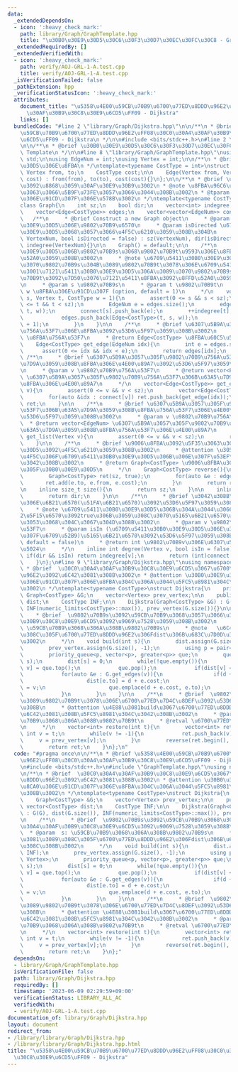 ```yaml
---
data:
  _extendedDependsOn:
  - icon: ':heavy_check_mark:'
    path: library/Graph/GraphTemplate.hpp
    title: "\u30B0\u30E9\u30D5\u30C6\u30F3\u30D7\u30EC\u30FC\u30C8 - Graph Template"
  _extendedRequiredBy: []
  _extendedVerifiedWith:
  - icon: ':heavy_check_mark:'
    path: verify/AOJ-GRL-1-A.test.cpp
    title: verify/AOJ-GRL-1-A.test.cpp
  _isVerificationFailed: false
  _pathExtension: hpp
  _verificationStatusIcon: ':heavy_check_mark:'
  attributes:
    document_title: "\u5358\u4E00\u59CB\u70B9\u6700\u77ED\u8DDD\u96E2\uFF08\u30C0\u30A4\
      \u30AF\u30B9\u30C8\u30E9\u6CD5\uFF09 - Dijkstra"
    links: []
  bundledCode: "#line 2 \"library/Graph/Dijkstra.hpp\"\n\n/**\n * @brief \u5358\u4E00\
    \u59CB\u70B9\u6700\u77ED\u8DDD\u96E2\uFF08\u30C0\u30A4\u30AF\u30B9\u30C8\u30E9\
    \u6CD5\uFF09 - Dijkstra\n */\n\n#include <bits/stdc++.h>\n#line 2 \"library/Graph/GraphTemplate.hpp\"\
    \n\n/**\n * @brief \u30B0\u30E9\u30D5\u30C6\u30F3\u30D7\u30EC\u30FC\u30C8 - Graph\
    \ Template\n */\n\n#line 8 \"library/Graph/GraphTemplate.hpp\"\nusing namespace\
    \ std;\n\nusing EdgeNum = int;\nusing Vertex = int;\n\n/**\n * @brief \u30B0\u30E9\
    \u30D5\u306E\u8FBA\n */\ntemplate<typename CostType = int>\nstruct Edge{\n   \
    \ Vertex from, to;\n    CostType cost;\n\n    Edge(Vertex from, Vertex to, CostType\
    \ cost) : from(from), to(to), cost(cost){}\n};\n\n/**\n * @brief \u30B0\u30E9\u30D5\
    \u3092\u8868\u3059\u30AF\u30E9\u30B9\u3002\n * @note \u8FBA\u96C6\u5408\u306B\u3088\
    \u3063\u3066\u5B9F\u73FE\u3057\u3066\u3044\u308B\u3002\n * @tparam CostType \u8FBA\
    \u306E\u91CD\u307F\u306E\u578B\u3002\n */\ntemplate<typename CostType = int>\n\
    class Graph{\n    int sz;\n    bool dir;\n    vector<int> indegree;\n\n    public:\n\
    \    vector<Edge<CostType>> edges;\n    vector<vector<EdgeNum>> connect;\n\n \
    \   /**\n     * @brief Construct a new Graph object\n     * @param VertexNum \u30B0\
    \u30E9\u30D5\u306E\u9802\u70B9\u6570\n     * @param isDirected \u6709\u5411\u30B0\
    \u30E9\u30D5\u3068\u3057\u3066\u4F5C\u6210\u3059\u308B\u304B\n     */\n    Graph(int\
    \ VertexNum, bool isDirected = false) : sz(VertexNum), dir(isDirected), connect(VertexNum),\
    \ indegree(VertexNum){}\n\n    Graph() = default;\n\n    /**\n     * @brief \u30B0\
    \u30E9\u30D5\u306B\u9802\u70B9s\u3068\u9802\u70B9t\u9593\u306E\u8FBA\u3092\u8FFD\
    \u52A0\u3059\u308B\u3002\n     * @note \u6709\u5411\u30B0\u30E9\u30D5\u306A\u3089\
    \u3070\u9802\u70B9s\u304B\u3089\u9802\u70B9t\u3078\u306E\u6709\u5411\u8FBA\u3092\
    \u3001\u7121\u5411\u30B0\u30E9\u30D5\u306A\u3089\u3070\u9802\u70B9s\u3068\u9802\
    \u70B9t\u3092\u7D50\u3076\u7121\u5411\u8FBA\u3092\u8FFD\u52A0\u3059\u308B\u3002\
    \n     * @param s \u9802\u70B9s\n     * @param t \u9802\u70B9t\n     * @param\
    \ w \u8FBA\u306E\u91CD\u307F (option, default = 1)\n     */\n    void add(Vertex\
    \ s, Vertex t, CostType w = 1){\n        assert(0 <= s && s < sz);\n        assert(0\
    \ <= t && t < sz);\n        EdgeNum e = edges.size();\n        edges.push_back(Edge<CostType>(s,\
    \ t, w));\n        connect[s].push_back(e);\n        ++indegree[t];\n        if(!dir){\n\
    \            edges.push_back(Edge<CostType>(t, s, w));\n            connect[t].push_back(e\
    \ + 1);\n        }\n    }\n\n    /**\n     * @brief \u6307\u5B9A\u3057\u305F\u8FBA\
    \u756A\u53F7\u306E\u8FBA\u3092\u53D6\u5F97\u3059\u308B\u3002\n     * @param idx\
    \ \u8FBA\u756A\u53F7\n     * @return Edge<CostType> \u8FBA\u60C5\u5831\n     */\n\
    \    Edge<CostType> get_edge(EdgeNum idx){\n        int e = edges.size();\n  \
    \      assert(0 <= idx && idx < e);\n        return edges[idx];\n    }\n\n   \
    \ /**\n     * @brief \u6307\u5B9A\u3057\u305F\u9802\u70B9\u756A\u53F7\u306B\u63A5\
    \u7D9A\u3059\u308B\u8FBA\u306E\u4E00\u89A7\u3092\u53D6\u5F97\u3059\u308B\u3002\
    \n     * @param v \u9802\u70B9\u756A\u53F7\n     * @return vector<Edge<CostType>>\
    \ \u6307\u5B9A\u3057\u305F\u9802\u70B9\u756A\u53F7\u306B\u63A5\u7D9A\u3059\u308B\
    \u8FBA\u306E\u4E00\u89A7\n     */\n    vector<Edge<CostType>> get_edges(Vertex\
    \ v){\n        assert(0 <= v && v < sz);\n        vector<Edge<CostType>> ret;\n\
    \        for(auto &idx : connect[v]) ret.push_back(get_edge(idx));\n        return\
    \ ret;\n    }\n\n    /**\n     * @brief \u6307\u5B9A\u3057\u305F\u9802\u70B9\u756A\
    \u53F7\u306B\u63A5\u7D9A\u3059\u308B\u8FBA\u756A\u53F7\u306E\u4E00\u89A7\u3092\
    \u53D6\u5F97\u3059\u308B\u3002\n     * @param v \u9802\u70B9\u756A\u53F7\n   \
    \  * @return vector<EdgeNum> \u6307\u5B9A\u3057\u305F\u9802\u70B9\u756A\u53F7\u306B\
    \u63A5\u7D9A\u3059\u308B\u8FBA\u756A\u53F7\u306E\u4E00\u89A7\n     */\n    vector<EdgeNum>\
    \ get_list(Vertex v){\n        assert(0 <= v && v < sz);\n        return connect[v];\n\
    \    }\n\n    /**\n     * @brief \u9006\u8FBA\u3092\u5F35\u3063\u305F\u30B0\u30E9\
    \u30D5\u3092\u4F5C\u6210\u3059\u308B\u3002\n     * @attention \u3053\u306E\u64CD\
    \u4F5C\u306F\u6709\u5411\u30B0\u30E9\u30D5\u306B\u306E\u307F\u53EF\u80FD\u3067\
    \u3042\u308B\u3002\n     * @return Graph<CostType> \u9006\u8FBA\u3092\u5F35\u3063\
    \u305F\u30B0\u30E9\u30D5\n     */\n    Graph<CostType> reverse(){\n        assert(dir);\n\
    \        Graph<CostType> ret(sz, true);\n        for(auto &e : edges){\n     \
    \       ret.add(e.to, e.from, e.cost);\n        }\n        return ret;\n    }\n\
    \n    inline size_t size(){\n        return sz;\n    }\n\n    inline bool directed(){\n\
    \        return dir;\n    }\n\n    /**\n     * @brief \u3042\u308B\u9802\u70B9\
    \u306E\u6B21\u6570(\u51FA\u6B21\u6570)\u3092\u53D6\u5F97\u3059\u308B\u3002\n \
    \    * @note \u6709\u5411\u30B0\u30E9\u30D5\u306B\u304A\u3044\u3066\u3001\u7B2C\
    2\u5F15\u6570\u3092true\u306B\u3059\u308C\u3070\u5165\u6B21\u6570\u3092\u5F97\u308B\
    \u3053\u3068\u304C\u3067\u304D\u308B\u3002\n     * @param v \u9802\u70B9\u756A\
    \u53F7\n     * @param isIn (\u6709\u5411\u30B0\u30E9\u30D5\u306E\u3068\u304D\u306E\
    \u307F\u6709\u52B9)\u5165\u6B21\u6570\u3092\u53D6\u5F97\u3059\u308B\u304B (option,\
    \ default = false)\n     * @return int \u9802\u70B9v\u306E\u6307\u5B9A\u3057\u305F\
    \u5024\n     */\n    inline int degree(Vertex v, bool isIn = false){\n       \
    \ if(dir && isIn) return indegree[v];\n        return (int)connect[v].size();\n\
    \    }\n};\n#line 9 \"library/Graph/Dijkstra.hpp\"\nusing namespace std;\n\n/**\n\
    \ * @brief  \u30C0\u30A4\u30AF\u30B9\u30C8\u30E9\u6CD5\u3067\u6700\u77ED\u8DDD\
    \u96E2\u3092\u6C42\u3081\u308B\u3002\n * @attention \u30B0\u30E9\u30D5\u306B\u8CA0\
    \u306E\u91CD\u307F\u306E\u8FBA\u304C\u306A\u3044\u5FC5\u8981\u304C\u3042\u308B\
    \u3002\n */\ntemplate<typename CostType>\nstruct Dijkstra{\n    private:\n   \
    \ Graph<CostType> &G;\n    vector<Vertex> prev_vertex;\n\n    public:\n    vector<CostType>\
    \ dist;\n    CostType INF;\n\n    Dijkstra(Graph<CostType> &G) : G(G), dist(G.size()),\
    \ INF(numeric_limits<CostType>::max()), prev_vertex(G.size()){}\n\n    /**\n \
    \    * @brief  \u9802\u70B9s\u3092\u59CB\u70B9\u3068\u3057\u3066\u30C0\u30A4\u30AF\
    \u30B9\u30C8\u30E9\u6CD5\u3092\u9069\u7528\u3059\u308B\u3002\n     * @param  s:\
    \ \u59CB\u70B9\u3068\u306A\u308B\u9802\u70B9s\n     * @note   \u6C42\u3081\u3089\
    \u308C\u305F\u6700\u77ED\u8DDD\u96E2\u306Fdist\u306B\u683C\u7D0D\u3055\u308C\u308B\
    \u3002\n     */\n    void build(int s){\n        dist.assign(G.size(), INF);\n\
    \        prev_vertex.assign(G.size(), -1);\n        using p = pair<CostType, Vertex>;\n\
    \        priority_queue<p, vector<p>, greater<p>> que;\n        que.emplace(0,\
    \ s);\n        dist[s] = 0;\n        while(!que.empty()){\n            auto [d,\
    \ v] = que.top();\n            que.pop();\n            if(dist[v] < d) continue;\n\
    \            for(auto &e : G.get_edges(v)){\n                if(d + e.cost < dist[e.to]){\n\
    \                    dist[e.to] = d + e.cost;\n                    prev_vertex[e.to]\
    \ = v;\n                    que.emplace(d + e.cost, e.to);\n                }\n\
    \            }\n        }\n    }\n\n    /**\n     * @brief  \u9802\u70B9s\u304B\
    \u3089\u9802\u70B9t\u3078\u306E\u6700\u77ED\u7D4C\u8DEF\u3092\u53D6\u5F97\u3059\
    \u308B\n     * @attention \u4E88\u3081build\u3067\u6700\u77ED\u8DDD\u96E2\u3092\
    \u6C42\u3081\u308B\u5FC5\u8981\u304C\u3042\u308B\u3002\n     * @param  t: \u7D42\
    \u70B9\u3068\u306A\u308B\u9802\u70B9t\n     * @retval \u6700\u77ED\u7D4C\u8DEF\
    \n     */\n    vector<int> restore(int t){\n        vector<int> ret;\n       \
    \ int v = t;\n        while(v != -1){\n            ret.push_back(v);\n       \
    \     v = prev_vertex[v];\n        }\n        reverse(ret.begin(), ret.end());\n\
    \        return ret;\n    }\n};\n"
  code: "#pragma once\n\n/**\n * @brief \u5358\u4E00\u59CB\u70B9\u6700\u77ED\u8DDD\
    \u96E2\uFF08\u30C0\u30A4\u30AF\u30B9\u30C8\u30E9\u6CD5\uFF09 - Dijkstra\n */\n\
    \n#include <bits/stdc++.h>\n#include \"GraphTemplate.hpp\"\nusing namespace std;\n\
    \n/**\n * @brief  \u30C0\u30A4\u30AF\u30B9\u30C8\u30E9\u6CD5\u3067\u6700\u77ED\
    \u8DDD\u96E2\u3092\u6C42\u3081\u308B\u3002\n * @attention \u30B0\u30E9\u30D5\u306B\
    \u8CA0\u306E\u91CD\u307F\u306E\u8FBA\u304C\u306A\u3044\u5FC5\u8981\u304C\u3042\
    \u308B\u3002\n */\ntemplate<typename CostType>\nstruct Dijkstra{\n    private:\n\
    \    Graph<CostType> &G;\n    vector<Vertex> prev_vertex;\n\n    public:\n   \
    \ vector<CostType> dist;\n    CostType INF;\n\n    Dijkstra(Graph<CostType> &G)\
    \ : G(G), dist(G.size()), INF(numeric_limits<CostType>::max()), prev_vertex(G.size()){}\n\
    \n    /**\n     * @brief  \u9802\u70B9s\u3092\u59CB\u70B9\u3068\u3057\u3066\u30C0\
    \u30A4\u30AF\u30B9\u30C8\u30E9\u6CD5\u3092\u9069\u7528\u3059\u308B\u3002\n   \
    \  * @param  s: \u59CB\u70B9\u3068\u306A\u308B\u9802\u70B9s\n     * @note   \u6C42\
    \u3081\u3089\u308C\u305F\u6700\u77ED\u8DDD\u96E2\u306Fdist\u306B\u683C\u7D0D\u3055\
    \u308C\u308B\u3002\n     */\n    void build(int s){\n        dist.assign(G.size(),\
    \ INF);\n        prev_vertex.assign(G.size(), -1);\n        using p = pair<CostType,\
    \ Vertex>;\n        priority_queue<p, vector<p>, greater<p>> que;\n        que.emplace(0,\
    \ s);\n        dist[s] = 0;\n        while(!que.empty()){\n            auto [d,\
    \ v] = que.top();\n            que.pop();\n            if(dist[v] < d) continue;\n\
    \            for(auto &e : G.get_edges(v)){\n                if(d + e.cost < dist[e.to]){\n\
    \                    dist[e.to] = d + e.cost;\n                    prev_vertex[e.to]\
    \ = v;\n                    que.emplace(d + e.cost, e.to);\n                }\n\
    \            }\n        }\n    }\n\n    /**\n     * @brief  \u9802\u70B9s\u304B\
    \u3089\u9802\u70B9t\u3078\u306E\u6700\u77ED\u7D4C\u8DEF\u3092\u53D6\u5F97\u3059\
    \u308B\n     * @attention \u4E88\u3081build\u3067\u6700\u77ED\u8DDD\u96E2\u3092\
    \u6C42\u3081\u308B\u5FC5\u8981\u304C\u3042\u308B\u3002\n     * @param  t: \u7D42\
    \u70B9\u3068\u306A\u308B\u9802\u70B9t\n     * @retval \u6700\u77ED\u7D4C\u8DEF\
    \n     */\n    vector<int> restore(int t){\n        vector<int> ret;\n       \
    \ int v = t;\n        while(v != -1){\n            ret.push_back(v);\n       \
    \     v = prev_vertex[v];\n        }\n        reverse(ret.begin(), ret.end());\n\
    \        return ret;\n    }\n};"
  dependsOn:
  - library/Graph/GraphTemplate.hpp
  isVerificationFile: false
  path: library/Graph/Dijkstra.hpp
  requiredBy: []
  timestamp: '2023-06-09 02:29:59+09:00'
  verificationStatus: LIBRARY_ALL_AC
  verifiedWith:
  - verify/AOJ-GRL-1-A.test.cpp
documentation_of: library/Graph/Dijkstra.hpp
layout: document
redirect_from:
- /library/library/Graph/Dijkstra.hpp
- /library/library/Graph/Dijkstra.hpp.html
title: "\u5358\u4E00\u59CB\u70B9\u6700\u77ED\u8DDD\u96E2\uFF08\u30C0\u30A4\u30AF\u30B9\
  \u30C8\u30E9\u6CD5\uFF09 - Dijkstra"
---
```

